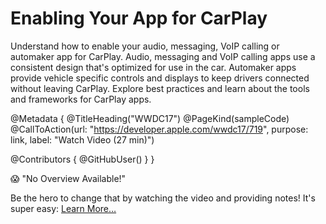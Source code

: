 # Enabling Your App for CarPlay

Understand how to enable your audio, messaging, VoIP calling or automaker app for CarPlay. Audio, messaging and VoIP calling apps use a consistent design that's optimized for use in the car. Automaker apps provide vehicle specific controls and displays to keep drivers connected without leaving CarPlay. Explore best practices and learn about the tools and frameworks for CarPlay apps.

@Metadata {
   @TitleHeading("WWDC17")
   @PageKind(sampleCode)
   @CallToAction(url: "https://developer.apple.com/wwdc17/719", purpose: link, label: "Watch Video (27 min)")

   @Contributors {
      @GitHubUser(<replace this with your GitHub handle>)
   }
}

😱 "No Overview Available!"

Be the hero to change that by watching the video and providing notes! It's super easy:
 [Learn More…](https://wwdcnotes.github.io/WWDCNotes/documentation/wwdcnotes/contributing)
